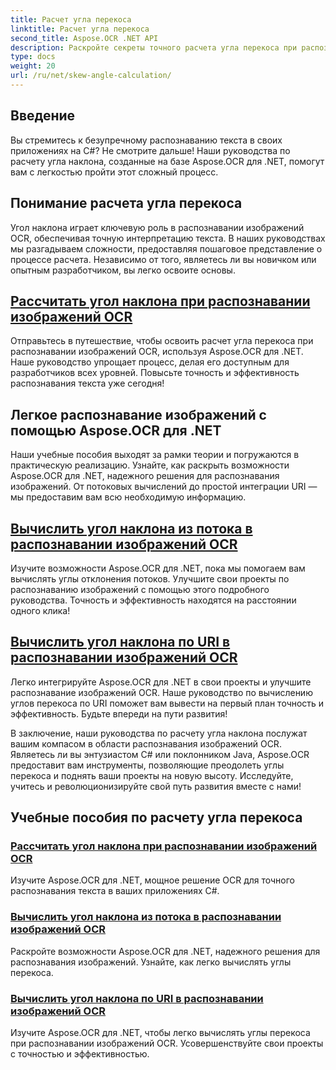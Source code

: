 ```yaml
---
title: Расчет угла перекоса
linktitle: Расчет угла перекоса
second_title: Aspose.OCR .NET API
description: Раскройте секреты точного расчета угла перекоса при распознавании изображений OCR с помощью Aspose.OCR для .NET. Повышайте точность и эффективность своих проектов без особых усилий.
type: docs
weight: 20
url: /ru/net/skew-angle-calculation/
---
```

## Введение

Вы стремитесь к безупречному распознаванию текста в своих приложениях на C#? Не смотрите дальше! Наши руководства по расчету угла наклона, созданные на базе Aspose.OCR для .NET, помогут вам с легкостью пройти этот сложный процесс.

## Понимание расчета угла перекоса
Угол наклона играет ключевую роль в распознавании изображений OCR, обеспечивая точную интерпретацию текста. В наших руководствах мы разгадываем сложности, предоставляя пошаговое представление о процессе расчета. Независимо от того, являетесь ли вы новичком или опытным разработчиком, вы легко освоите основы.

## [Рассчитать угол наклона при распознавании изображений OCR](./calculate-skew-angle/)
Отправьтесь в путешествие, чтобы освоить расчет угла перекоса при распознавании изображений OCR, используя Aspose.OCR для .NET. Наше руководство упрощает процесс, делая его доступным для разработчиков всех уровней. Повысьте точность и эффективность распознавания текста уже сегодня!

## Легкое распознавание изображений с помощью Aspose.OCR для .NET
Наши учебные пособия выходят за рамки теории и погружаются в практическую реализацию. Узнайте, как раскрыть возможности Aspose.OCR для .NET, надежного решения для распознавания изображений. От потоковых вычислений до простой интеграции URI — мы предоставим вам всю необходимую информацию.

## [Вычислить угол наклона из потока в распознавании изображений OCR](./calculate-skew-angle-from-stream/)
Изучите возможности Aspose.OCR для .NET, пока мы помогаем вам вычислять углы отклонения потоков. Улучшите свои проекты по распознаванию изображений с помощью этого подробного руководства. Точность и эффективность находятся на расстоянии одного клика!

## [Вычислить угол наклона по URI в распознавании изображений OCR](./calculate-skew-angle-from-uri/)
Легко интегрируйте Aspose.OCR для .NET в свои проекты и улучшите распознавание изображений OCR. Наше руководство по вычислению углов перекоса по URI поможет вам вывести на первый план точность и эффективность. Будьте впереди на пути развития!

В заключение, наши руководства по расчету угла наклона послужат вашим компасом в области распознавания изображений OCR. Являетесь ли вы энтузиастом C# или поклонником Java, Aspose.OCR предоставит вам инструменты, позволяющие преодолеть углы перекоса и поднять ваши проекты на новую высоту. Исследуйте, учитесь и революционизируйте свой путь развития вместе с нами!
## Учебные пособия по расчету угла перекоса
### [Рассчитать угол наклона при распознавании изображений OCR](./calculate-skew-angle/)
Изучите Aspose.OCR для .NET, мощное решение OCR для точного распознавания текста в ваших приложениях C#.
### [Вычислить угол наклона из потока в распознавании изображений OCR](./calculate-skew-angle-from-stream/)
Раскройте возможности Aspose.OCR для .NET, надежного решения для распознавания изображений. Узнайте, как легко вычислять углы перекоса.
### [Вычислить угол наклона по URI в распознавании изображений OCR](./calculate-skew-angle-from-uri/)
Изучите Aspose.OCR для .NET, чтобы легко вычислять углы перекоса при распознавании изображений OCR. Усовершенствуйте свои проекты с точностью и эффективностью.